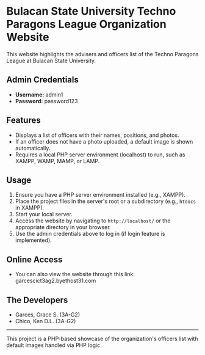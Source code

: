 # Bulacan State University Techno Paragons League Organization Website

This website highlights the advisers and officers list of the Techno Paragons League at Bulacan State University.

## Admin Credentials
- **Username:** admin1
- **Password:** password123

## Features
- Displays a list of officers with their names, positions, and photos.
- If an officer does not have a photo uploaded, a default image is shown automatically.
- Requires a local PHP server environment (localhost) to run, such as XAMPP, WAMP, MAMP, or LAMP.

## Usage

1. Ensure you have a PHP server environment installed (e.g., XAMPP).
2. Place the project files in the server's root or a subdirectory (e.g., `htdocs` in XAMPP).
3. Start your local server.
4. Access the website by navigating to `http://localhost/` or the appropriate directory in your browser.
5. Use the admin credentials above to log in (if login feature is implemented).

## Online Access

- You can also view the website through this link: garcescict3ag2.byethost31.com

## The Developers
- Garces, Grace S. (3A-G2)
- Chico, Ken D.L. (3A-G2)

---

This project is a PHP-based showcase of the organization's officers list with default images handled via PHP logic.
